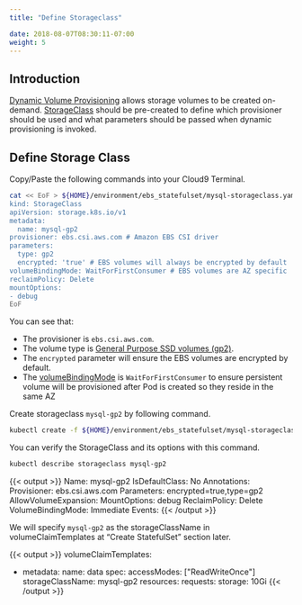 ```yaml
---
title: "Define Storageclass"

date: 2018-08-07T08:30:11-07:00
weight: 5
---
```

## Introduction

[Dynamic Volume Provisioning](https://kubernetes.io/docs/concepts/storage/dynamic-provisioning/) allows storage volumes to be created on-demand. [StorageClass](https://kubernetes.io/docs/concepts/storage/storage-classes/) should be pre-created to define which provisioner should be used and what parameters should be passed when dynamic provisioning is invoked.

## Define Storage Class

Copy/Paste the following commands into your Cloud9 Terminal.

```sh
cat << EoF > ${HOME}/environment/ebs_statefulset/mysql-storageclass.yaml
kind: StorageClass
apiVersion: storage.k8s.io/v1
metadata:
  name: mysql-gp2
provisioner: ebs.csi.aws.com # Amazon EBS CSI driver
parameters:
  type: gp2
  encrypted: 'true' # EBS volumes will always be encrypted by default
volumeBindingMode: WaitForFirstConsumer # EBS volumes are AZ specific
reclaimPolicy: Delete
mountOptions:
- debug
EoF
```

You can see that:

* The provisioner is `ebs.csi.aws.com`.
* The volume type is [General Purpose SSD volumes (gp2)](https://docs.aws.amazon.com/AWSEC2/latest/UserGuide/ebs-volume-types.html#EBSVolumeTypes_gp2).
* The `encrypted` parameter will ensure the EBS volumes are encrypted by default.
* The [volumeBindingMode](https://kubernetes.io/docs/concepts/storage/storage-classes/#volume-binding-mode) is `WaitForFirstConsumer` to ensure persistent volume will be provisioned after Pod is created so they reside in the same AZ

Create storageclass `mysql-gp2` by following command.

```sh
kubectl create -f ${HOME}/environment/ebs_statefulset/mysql-storageclass.yaml
```

You can verify the StorageClass and its options with this command.

```sh
kubectl describe storageclass mysql-gp2
```

{{< output >}}
Name:                  mysql-gp2
IsDefaultClass:        No
Annotations:           <none>
Provisioner:           ebs.csi.aws.com
Parameters:            encrypted=true,type=gp2
AllowVolumeExpansion:  <unset>
MountOptions:
  debug
ReclaimPolicy:      Delete
VolumeBindingMode:  Immediate
Events:             <none>
{{< /output >}}

We will specify `mysql-gp2` as the storageClassName in volumeClaimTemplates at “Create StatefulSet” section later.

{{< output >}}
volumeClaimTemplates:
  - metadata:
      name: data
    spec:
      accessModes: ["ReadWriteOnce"]
      storageClassName: mysql-gp2
      resources:
        requests:
          storage: 10Gi
{{< /output >}}
